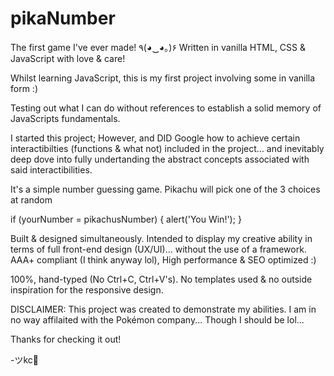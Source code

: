 # pikaNumber

The first game I've ever made! ٩(◕‿◕｡)۶
Written in vanilla HTML, CSS & JavaScript with love & care!

Whilst learning JavaScript, this is my first project involving some in vanilla form :)

Testing out what I can do without references to establish a solid memory of JavaScripts fundamentals.

I started this project; However, and DID Google how to achieve certain interactibilties (functions & what not) included in the project... and inevitably deep dove into fully undertanding the abstract concepts associated with said interactibilities.

It's a simple number guessing game.
Pikachu will pick one of the 3 choices at random

if (yourNumber = pikachusNumber) {
  alert('You Win!');
} 

Built & designed simultaneously.
Intended to display my creative ability in terms of full front-end design (UX/UI)… without the use of a framework.
AAA+ compliant (I think anyway lol), High performance & SEO optimized :)

100%, hand-typed (No Ctrl+C, Ctrl+V's).
No templates used & no outside inspiration for the responsive design.

DISCLAIMER: This project was created to demonstrate my abilities. I am in no way affilaited with the Pokémon company...
Though I should be lol...

Thanks for checking it out!

-ツkc💭